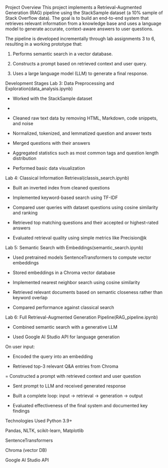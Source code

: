 Project Overview
This project implements a Retrieval-Augmented Generation (RAG) pipeline using the StackSample dataset (a 10% sample of Stack Overflow data). The goal is to build an end-to-end system that retrieves relevant information from a knowledge base and uses a language model to generate accurate, context-aware answers to user questions.

The pipeline is developed incrementally through lab assignments 3 to 6, resulting in a working prototype that:

1. Performs semantic search in a vector database.

2. Constructs a prompt based on retrieved context and user query.

3. Uses a large language model (LLM) to generate a final response.

Development Stages
Lab 3: Data Preprocessing and Exploration(data_analysis.ipynb)
- Worked with the StackSample dataset
- 
- Cleaned raw text data by removing HTML, Markdown, code snippets, and noise

- Normalized, tokenized, and lemmatized question and answer texts

- Merged questions with their answers

- Aggregated statistics such as most common tags and question length distribution

- Performed basic data visualization

Lab 4: Classical Information Retrieval(classis_search.ipynb)
- Built an inverted index from cleaned questions

- Implemented keyword-based search using TF-IDF 

- Compared user queries with dataset questions using cosine similarity and ranking

- Retrieved top matching questions and their accepted or highest-rated answers

 - Evaluated retrieval quality using simple metrics like Precision@k

Lab 5: Semantic Search with Embeddings(semantic_search.ipynb)
- Used pretrained models SentenceTransformers to compute vector embeddings

- Stored embeddings in a Chroma vector database

- Implemented nearest neighbor search using cosine similarity

- Retrieved relevant documents based on semantic closeness rather than keyword overlap

- Compared performance against classical search

Lab 6: Full Retrieval-Augmented Generation Pipeline(RAG_pipeline.ipynb)
- Combined semantic search with a generative LLM

 - Used Google AI Studio API for language generation

On user input:

 - Encoded the query into an embedding

 - Retrieved top-3 relevant Q&A entries from Chroma

 = Constructed a prompt with retrieved context and user question

 - Sent prompt to LLM and received generated response

- Built a complete loop: input → retrieval → generation → output

- Evaluated effectiveness of the final system and documented key findings

Technologies Used
Python 3.9+

Pandas, NLTK, scikit-learn, Matplotlib

SentenceTransformers

Chroma (vector DB)

Google AI Studio API
